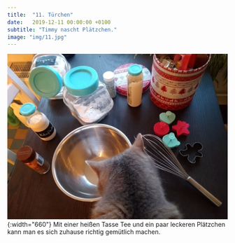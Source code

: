 ```yaml
---
title:  "11. Türchen"
date:   2019-12-11 00:00:00 +0100
subtitle: "Timmy nascht Plätzchen."
image: "img/11.jpg"
---
```


![Timmy](../img/11.jpg){:width="660"}
Mit einer heißen Tasse Tee und ein paar leckeren Plätzchen kann man es sich zuhause richtig gemütlich machen.